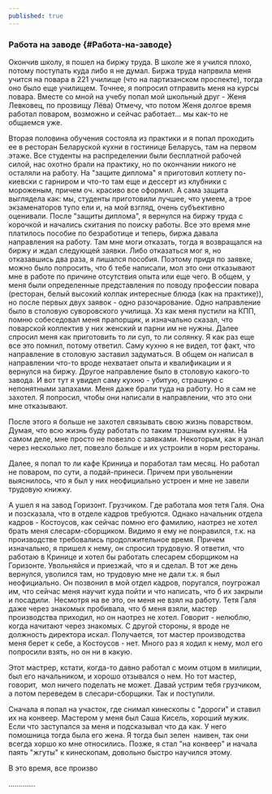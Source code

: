 ```yaml
---
published: true
---
```


### Работа на заводе {#Работа-на-заводе}

Окончив школу, я пошел на биржу труда. В школе же я учился плохо, потому поступать куда либо я не думал.
Биржа труда напрвила меня учится на повара в 221 училище (что на партизанском проспекте), тогда оно было еще училищем. Точнее, я попросил отправить меня на курсы повара. Вместе со мной на учебу попал мой школьный друг - Женя Левковец, по прозвищу Лёва) Отмечу, что потом Женя долгое время работал поваром, возможно и сейчас работает... мы как-то не общаемся уже.

Вторая половина обучения состояла из практики и я попал проходить ее в ресторан Беларуской кухни в гостинице Беларусь, там на первом этаже.
Все студенты на распределении были бесплатной рабочей силой, нас охотно брали на практику, но по окончании никого не осталяли на работу.
На "защите диплома" я приготовил котлету по-киевски с гарниром и что-то там еще и дессерт из клубники с мороженым, причем оч. красиво все оформил. А сама защита выглядела как: мы, студенты приготовили лучшее, что умеем, а трое экзаменаторов тупо ели и, на мой взгляд, очень субъективно оценивали.
После "защиты диплома", я вернулся на биржу труда с корочкой и начались скитания по поиску работы.
Все это время мне платилось пособие по безработице и теперь, биржа давала направления на работу. Там мне моги отказать, тогда я возвращался на биржу и ждал следующей заявки. Либо отказаться мог я, но отказавшись два раза, я лишался пособия. Поэтому придя по заявке, можно было попросить, что б тебе написали, мол это они отказывают мне в работе по причине отсутствия опыта или еще чего.
В общем, у меня были определенные представления по поводу профессии повара (ресторан, белый высокий колпак интересные блюда (как на практике)), но после первых двух заявок - одно разочарование.
Одно направление было в столовую суворовского училища. Хз как меня пустили на КПП, помню собеседовал меня прапорщик, и изначально сказал, что поварской коллектив у них женский и парни им не нужны. Далее спросил меня как приготовить то ли суп, то ли солянку. Я как раз еще все это помнил, потому ответил. Саму кухню я не видел, тот факт, что направление в столовую заставил задуматься. В общем он написал в направлении что-то вроде нехватает опыта и квалификации и я вернулся на биржу.
Другое направление было в столовую какого-то завода. И вот тут я увидел саму кухню - убитую, страшную с непонятными запахами. Меня даже брали туда на работу. Но я сам не захотел. Я попросил, чтобы они написали в направлении, что это они мне отказывают.

После этого я больше не захотел связывать свою жизнь поварством. Думая, что всю жизнь буду работать по таким трэшным кухням. На самом деле, мне просто не повезло с заявками. Некоторым, как я узнал через несколько лет, повезло больше и их устроили в норм рестораны.

Далее, я попал то ли кафе Криница и поработал там месяц. Но работал не поваром, по сути, а подай-принеси. Причем при увольнении выяснилось, что я был у них неофициально устроен и мне не завели трудовую книжку.

А ушел я на завод Горизонт. Грузчиком.
Где работала моя тетя Галя. Она и позсказала, что в отделе кадров требуются. Однако начальник отдела кадров - Костоусов, как сейчас помню его фамилию, наотрез не хотел брать меня слесарм-сборщиком. Видимо я ему не понравился, т.к. на производстве требовались продолжительное время.
Причем изначально, я пришел к нему, он спросил трудовую. Я ответил, что работаю в Кринице и хотел бы работать слесарем сборщиком на Горизонте. Увольняйся и приезжай, что я и сделал. В тот же день вернулся, уволился там, но трудовую мне не дали т.к. я был неофициально. Он позвонил в мой отдел кадров, поругался, поугрожал им, что сейчас меня научит куда пойти и что написать, что б их закрыли и посадили.  Несмотря на ве это, он меня не взял на работу.
Тетя Галя даже через знакомых пробивала, что б меня взяли, мастер производства приходил, но он наотрез не хотел. Говорит - нелюблю, когда начитают через знакомых. С другой стороны, я вроде не должность директора искал. Получается, тот мастер производства меня берет к себе, а Костоусов - нет.
Много раз я ходил к нему, мол его попросили взять, но он ни в какую.

Этот мастрер, кстати, когда-то давно работал с моим отцом в милиции, был его начальником, и хорошо отзывался о нем.
Но тот мастер, говорит,  мол ничего поделать не может. Давай устрим тебя грузчиком, а потом переведем в слесари-сборщики. Так и поступили.

Сначала я попал на участок, где снимал кинескопы с "дороги" и ставил их на конвеер. Мастером у меня был Саша Кисель, хороший мужик. Если что заступался за меня и подсказывал что да как. У него помошница тогда была его жена. Я тогда был зелен  наивен, так они всегда хоршо ко мне относились.
Позже, я стал "на конвеер" и начала паять "жгуты" к кинескопам, довольно быстро научился этому.

В это время, все произво

.............